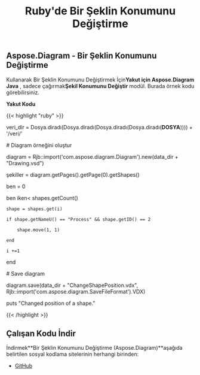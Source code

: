 ﻿---
title: Ruby'de Bir Şeklin Konumunu Değiştirme
type: docs
weight: 10
url: /tr/java/change-the-position-of-a-shape-in-ruby/
---
## **Aspose.Diagram - Bir Şeklin Konumunu Değiştirme**
 Kullanarak Bir Şeklin Konumunu Değiştirmek İçin**Yakut için Aspose.Diagram Java** , sadece çağırmak**Şekil Konumunu Değiştir** modül. Burada örnek kodu görebilirsiniz.

**Yakut Kodu**

{{< highlight "ruby" >}}

 veri_dir = Dosya.diradı(Dosya.diradı(Dosya.diradı(Dosya.diradı(__DOSYA__)))) + '/veri/'

\# Diagram örneğini oluştur

diagram = Rjb::import('com.aspose.diagram.Diagram').new(data_dir + "Drawing.vsd")

şekiller = diagram.getPages().getPage(0).getShapes()

ben = 0

 ben iken< shapes.getCount()

    shape = shapes.get(i)

    if shape.getNameU() == "Process" && shape.getID() == 2

        shape.move(1, 1)

    end

    i +=1

end

\# Save diagram

diagram.save(data_dir + "ChangeShapePosition.vdx", Rjb::import('com.aspose.diagram.SaveFileFormat').VDX)

puts "Changed position of a shape."

{{< /highlight >}}
## **Çalışan Kodu İndir**
 İndirmek**Bir Şeklin Konumunu Değiştirme (Aspose.Diagram)**aşağıda belirtilen sosyal kodlama sitelerinin herhangi birinden:

- [GitHub](https://github.com/asposediagram/Aspose.Diagram-for-Java/blob/master/Plugins/Aspose_Diagram_Java_for_Ruby/lib/asposediagramjava/Shapes/changeshapeposition.rb)
